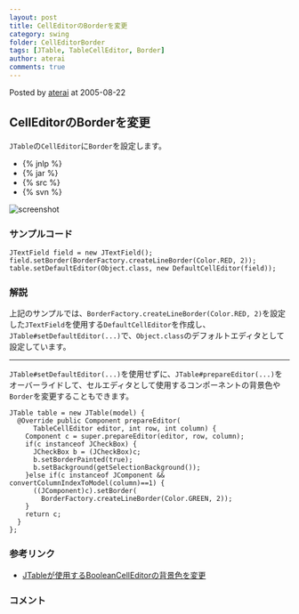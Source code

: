 ```yaml
---
layout: post
title: CellEditorのBorderを変更
category: swing
folder: CellEditorBorder
tags: [JTable, TableCellEditor, Border]
author: aterai
comments: true
---
```


Posted by [aterai](http://terai.xrea.jp/aterai.html) at 2005-08-22

## CellEditorのBorderを変更
`JTable`の`CellEditor`に`Border`を設定します。

- {% jnlp %}
- {% jar %}
- {% src %}
- {% svn %}

<!-- dummy comment line for breaking list -->

![screenshot](https://lh3.googleusercontent.com/_9Z4BYR88imo/TQTIiyFXk2I/AAAAAAAAAS8/Dgu1EqDMma4/s800/CellEditorBorder.png)

### サンプルコード
<pre class="prettyprint"><code>JTextField field = new JTextField();
field.setBorder(BorderFactory.createLineBorder(Color.RED, 2));
table.setDefaultEditor(Object.class, new DefaultCellEditor(field));
</code></pre>

### 解説
上記のサンプルでは、`BorderFactory.createLineBorder(Color.RED, 2)`を設定した`JTextField`を使用する`DefaultCellEditor`を作成し、`JTable#setDefaultEditor(...)`で、`Object.class`のデフォルトエディタとして設定しています。

- - - -
`JTable#setDefaultEditor(...)`を使用せずに、`JTable#prepareEditor(...)`をオーバーライドして、セルエディタとして使用するコンポーネントの背景色や`Border`を変更することもできます。

<pre class="prettyprint"><code>JTable table = new JTable(model) {
  @Override public Component prepareEditor(
      TableCellEditor editor, int row, int column) {
    Component c = super.prepareEditor(editor, row, column);
    if(c instanceof JCheckBox) {
      JCheckBox b = (JCheckBox)c;
      b.setBorderPainted(true);
      b.setBackground(getSelectionBackground());
    }else if(c instanceof JComponent &amp;&amp; convertColumnIndexToModel(column)==1) {
      ((JComponent)c).setBorder(
        BorderFactory.createLineBorder(Color.GREEN, 2));
    }
    return c;
  }
};
</code></pre>

### 参考リンク
- [JTableが使用するBooleanCellEditorの背景色を変更](http://terai.xrea.jp/Swing/BooleanCellEditor.html)

<!-- dummy comment line for breaking list -->

### コメント
